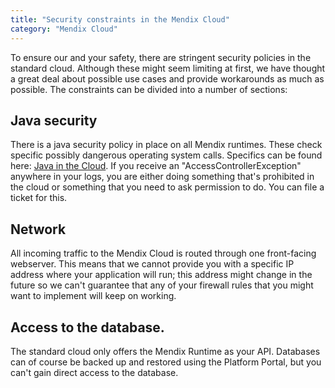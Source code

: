 ```yaml
---
title: "Security constraints in the Mendix Cloud"
category: "Mendix Cloud"
---
```



To ensure our and your safety, there are stringent security policies in the standard cloud. Although these might seem limiting at first, we have thought a great deal about possible use cases and provide workarounds as much as possible. The constraints can be divided into a number of sections:

## Java security

There is a java security policy in place on all Mendix runtimes. These check specific possibly dangerous operating system calls. Specifics can be found here: [Java in the Cloud](java-in-the-cloud). If you receive an "AccessControllerException" anywhere in your logs, you are either doing something that's prohibited in the cloud or something that you need to ask permission to do. You can file a ticket for this.

## Network

All incoming traffic to the Mendix Cloud is routed through one front-facing webserver. This means that we cannot provide you with a specific IP address where your application will run; this address might change in the future so we can't guarantee that any of your firewall rules that you might want to implement will keep on working.

## Access to the database.

The standard cloud only offers the Mendix Runtime as your API. Databases can of course be backed up and restored using the Platform Portal, but you can't gain direct access to the database.
